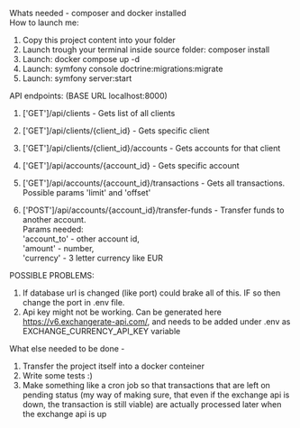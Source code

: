 Whats needed - composer and docker installed <br>
How to launch me: 
1. Copy this project content into your folder
2. Launch trough your terminal inside source folder: composer install
3. Launch: docker compose up -d
4. Launch: symfony console doctrine:migrations:migrate
5. Launch: symfony server:start


API endpoints: (BASE URL localhost:8000)

1. ['GET']/api/clients  - Gets list of all clients
2. ['GET']/api/clients/{client_id} - Gets specific client
3. ['GET']/api/clients/{client_id}/accounts  - Gets accounts for that client


1. ['GET']/api/accounts/{account_id}  - Gets specific account
2. ['GET']/api/accounts/{account_id}/transactions - Gets all transactions. Possible params 'limit' and 'offset'
3. ['POST']/api/accounts/{account_id}/transfer-funds - Transfer funds to another account.<br>
                                                     Params needed:<br>
                                                         'account_to' - other account id,<br>
                                                         'amount' - number, <br>
                                                         'currency' - 3 letter currency like EUR<br>

POSSIBLE PROBLEMS:
1. If database url is changed (like port) could brake all of this. IF so then change the port in .env file.
2. Api key might not be working. Can be generated here https://v6.exchangerate-api.com/, and needs to be added under .env as EXCHANGE_CURRENCY_API_KEY variable


What else needed to be done - 
1. Transfer the project itself into a docker conteiner
2. Write some tests :)
3. Make something like a cron job so that transactions that are left on pending status (my way of making sure, that even if the exchange api is down, the transaction is still viable) are actually processed later when the exchange api is up
